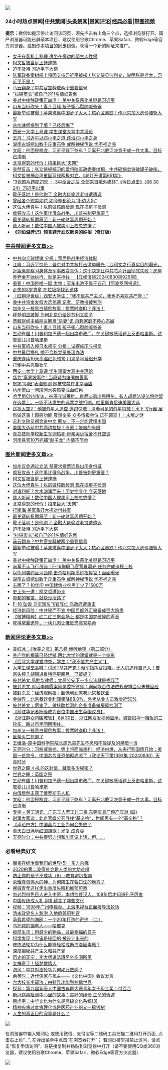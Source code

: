 ![](https://raw.githubusercontent.com/jsvpn/jsproxy/dev/64photo/fqnews-qr.jpg)

<div id="tt">
<h3>24小时热点禁闻|<a href="#%E4%B8%AD%E5%85%B1%E7%A6%81%E9%97%BB%E6%9B%B4%E5%A4%9A%E6%96%87%E7%AB%A0">中共禁闻</a>|<a href="#%E5%9B%BE%E7%89%87%E6%96%B0%E9%97%BB%E6%9B%B4%E5%A4%9A%E6%96%87%E7%AB%A0">头条禁闻</a>|<a href="#%E6%96%B0%E9%97%BB%E8%AF%84%E8%AE%BA%E6%9B%B4%E5%A4%9A%E6%96%87%E7%AB%A0">禁闻评论|<a href="#%E5%BF%85%E7%9C%8B%E7%BB%8F%E5%85%B8%E5%A5%BD%E6%96%87">经典必看</a>|<a href="https://696153.xyz/3" target="_blank">带图视频</a></h3>
<div><b>提示：</b>微信如提示停止访问该网页，须先点击右上角三个点，选择浏览器打开。国产浏览器可能已屏蔽本项目，建议使用谷歌Chrome、苹果Safari、微软Edge等官方浏览器。或<a href="%E5%88%B6%E4%BD%9Cgit%E7%A6%81%E9%97%BB%E9%95%9C%E5%83%8F.md">制作本项目的同步镜像</a>，获得一个新的网址来推广。</div>
<ul>

<li><a href="/cnnews/20240830/2081310.md">女子在客机上熟睡 遭坐在旁边的陌生人性侵</a></li>
<li><a href="/topimagenews/20240831/2081587.md">柯文哲被当庭上铐逮捕</a></li>
<li><a href="/topimagenews/20240831/2081497.md">迫不及待 习近平下大棋</a></li>
<li><a href="/sohnews/20240831/2081648.md">陆军政委秦树桐上将因支持习近平被捕！张又侠见沙利文，说明张是老大，习近平不是！</a></li>
<li><a href="/topimagenews/20240831/2081494.md">马云翻身？中共官宣释放两个重要信号</a></li>
<li><a href="/topimagenews/20240831/2081495.md">“拉链市长”被自己的11名情妇告倒</a></li>
<li><a href="/topimagenews/20240831/2081419.md">美对中接触政策正崩溃！ 美中关系恶化关键是习近平</a></li>
<li><a href="/cbnews/20240831/2081588.md">山东当街砍头！妻儿目睹 孩子撕心裂肺喊爸爸</a></li>
<li><a href="/topimagenews/20240831/2081485.md">最新举动被曝！苹果撤离中国步子太大；核心区暴跌！传北京加入房价腰斩大军</a></li>
<li><a href="/sohnews/20240831/2081490.md">总加速师撞到了墙？已经后悔了</a></li>
<li><a href="/cbnews/20240831/2081499.md">西安一大学上马课 学生课堂大骂中共理论</a></li>
<li><a href="/comments/20240830/2081289.md">王丹：习近平以邓小平之道 还治邓小平之身</a></li>
<li><a href="/topimagenews/20240830/2081345.md">湖南古城挖出数千斤重石龟 或解神秘传说 忧不祥之兆</a></li>
<li><a href="/comments/20240831/2081475.md">文昭：他面授机宜，习近平踩下煞车？习离开北戴河决意干成一件大事，目标已清晰</a></li>
<li><a href="/topimagenews/20240831/2081537.md">北京得瑟的代价！招来巨大“天网”</a></li>
<li><a href="/sohnews/20240831/2081649.md">突然反击：张又侠抓捕习的爱将陆军政委秦树桐，中共砸锅卖铁破罐子破摔，柯文哲被捕台湾重回蓝绿两极对立。《老灯开讲第651期》</a></li>
<li><a href="/sohnews/20240831/2081410.md">“3张照片跨度21天 ⋯ 3中全会之后 全部来自境外媒体”《今日点击》（08 30 24）习近平出事</a></li>
<li><a href="/topimagenews/20240831/2081513.md">靴子落地！是他跑了 金融大佬偷渡老挝遭遣返</a></li>
<li><a href="/yule/20240831/2081636.md">曾经各个貌美如花 如今却都沦为“街边大妈”</a></li>
<li><a href="/topimagenews/20240831/2081563.md">这位大佬真牛！以前做核酸检测 现在搞房子检测</a></li>
<li><a href="/topimagenews/20240831/2081610.md">疯狂攻击！这件事比俄乌战争、川普被刺更重要？</a></li>
<li><a href="/topimagenews/20240831/2081514.md">最关键转折期将至！新一轮财富周期开始？</a></li>
<li><a href="/topimagenews/20240831/2081538.md">耸人听闻！数亿中国人被美军上校忽悠懵了</a></li>
<li><b><a href="/comments/20200207/1272816.md" target="_blank">《刘伯温碑记》预言避开武汉肺炎的妙招（修订版）</a></b></li>
</ul>
</div>

<div class="catlist">
<h3><a href="/cbnews/" target="_blank">中共禁闻</a><span><a href="/cbnews/" target="_blank" rel="nofollow">更多文章>></a></span></h3>
<ul>
<li><a href="/cbnews/20240831/2081653.md" target="_blank">中共向全球倾销 分析：背后是战争经济体制</a></li>
<li><a href="/cbnews/20240831/2081640.md" target="_blank">江峰：习近平惊恐：普京对中共核打击清单曝光；沙利文之行真实目的曝光，近距离观察习身体及军事政变真伪；这个决定让中共芯片计画彻底失败；房屋养老金开始执行，就是来抢钱！【江峰漫谈20240830第926期】</a></li>
<li><a href="/cbnews/20240831/2081625.md" target="_blank">重要！中国是唯一国 太惨：买车电池不属于自己【阿波罗网报道】</a></li>
<li><a href="/cbnews/20240831/2081624.md" target="_blank">走失的3岁男童 在垃圾场找到遗体</a></li>
<li><a href="/cbnews/20240831/2081619.md" target="_blank">〖红朝浮世绘〗西安大学生：“我不信共产主义，我也不喜欢共产党！”</a></li>
<li><a href="/cbnews/20240831/2081611.md" target="_blank">收中共资金发假大选民调 记者、前教授被判刑</a></li>
<li><a href="/comments/20240831/2081597.md" target="_blank">加州又一桩黑白颠倒故事：投票时查ID？非法！</a></li>
<li><a href="/cbnews/20240831/2081590.md" target="_blank">拜登明显跛脚 为何北京仍给足苏利文面子</a></li>
<li><a href="/cbnews/20240831/2081589.md" target="_blank">蓝鲸财经主编朋友圈发“杀妻”讯 自称家庭不睦心态崩</a></li>
<li><a href="/cbnews/20240831/2081588.md" target="_blank">山东当街砍头！妻儿目睹 孩子撕心裂肺喊爸爸</a></li>
<li><a href="/comments/20240831/2081544.md" target="_blank">生动有趣！川普和加巴德一起出席市政厅。在关键敏感话题上反击哈里斯。试管婴儿川普哈里斯</a></li>
<li><a href="/cbnews/20240831/2081541.md" target="_blank">中共军机入侵日本领空 分析：试探施压与报复</a></li>
<li><a href="/cbnews/20240831/2081540.md" target="_blank">中共最后挣扎 抛不合格党员处理办法</a></li>
<li><a href="/cbnews/20240831/2081539.md" target="_blank">重庆连续10天高温红色预警 川渝多地延迟开学</a></li>
<li><a href="/cbnews/20240831/2081500.md" target="_blank">打倒中共恶魔壮举</a></li>
<li><a href="/cbnews/20240831/2081499.md" target="_blank">西安一大学上马课 学生课堂大骂中共理论</a></li>
<li><a href="/cbnews/20240831/2081498.md" target="_blank">华为“享界坡事件” 当局疑为堵嘴做善事</a></li>
<li><a href="/cbnews/20240831/2081487.md" target="_blank">怒揭“阴阳”表潜规则 她被软禁在北京酒店</a></li>
<li><a href="/cbnews/20240831/2081486.md" target="_blank">杭州萧山一河段河水突然变成血红色</a></li>
<li><a href="/comments/20240830/2081352.md" target="_blank">哈里斯CNN专访，被保守派狠批。肯尼迪退出摇摆州，有人却想法设法将他留在选票上。一场不该发生的选票之战打响。哈里斯肯尼迪美国大选</a></li>
<li><a href="/comments/20240830/2081304.md" target="_blank">遥视太空2：他被外星人追查 逃跑惊魂！清晰可见的外星机械！水下飞行器 居然做这事！超感功能 震惊全美 众多情报单位 正在调查！｜未解之谜</a></li>
<li><a href="/cbnews/20240830/2081302.md" target="_blank">苏利文随员都会说中文 网友：不一定能读懂中国</a></li>
<li><a href="/cbnews/20240830/2081301.md" target="_blank">美国大选前中共两边拉拢？专家：能做的有限</a></li>
<li><a href="/cbnews/20240830/2081300.md" target="_blank">青岛技师学校新生军训热死 母亲哭诉宿舍不开空调</a></li>
<li><a href="/cbnews/20240830/2081299.md" target="_blank">河南悬赏10万抓捕“赵子龙” 内情不简单</a></li>

</ul>
</div>
<div class="catlist">
<h3><a href="/topimagenews/" target="_blank">图片新闻</a><span><a href="/topimagenews/" target="_blank" rel="nofollow">更多文章>></a></span></h3>
<ul>
<li><a href="/topimagenews/20240831/2081652.md" target="_blank">加州议会通过立法 禁要求投票选民出示身份证</a></li>
<li><a href="/topimagenews/20240831/2081610.md" target="_blank">疯狂攻击！这件事比俄乌战争、川普被刺更重要？</a></li>
<li><a href="/topimagenews/20240831/2081587.md" target="_blank">柯文哲被当庭上铐逮捕</a></li>
<li><a href="/topimagenews/20240831/2081563.md" target="_blank">这位大佬真牛！以前做核酸检测 现在搞房子检测</a></li>
<li><a href="/topimagenews/20240831/2081562.md" target="_blank">对谁利好？大水汹涌而来！历史性变化 今天落地</a></li>
<li><a href="/topimagenews/20240831/2081538.md" target="_blank">耸人听闻！数亿中国人被美军上校忽悠懵了</a></li>
<li><a href="/topimagenews/20240831/2081537.md" target="_blank">北京得瑟的代价！招来巨大“天网”</a></li>
<li><a href="/topimagenews/20240831/2081515.md" target="_blank">打南海 美军备好大招对付共军</a></li>
<li><a href="/topimagenews/20240831/2081514.md" target="_blank">最关键转折期将至！新一轮财富周期开始？</a></li>
<li><a href="/topimagenews/20240831/2081513.md" target="_blank">靴子落地！是他跑了 金融大佬偷渡老挝遭遣返</a></li>
<li><a href="/topimagenews/20240831/2081497.md" target="_blank">迫不及待 习近平下大棋</a></li>
<li><a href="/topimagenews/20240831/2081495.md" target="_blank">“拉链市长”被自己的11名情妇告倒</a></li>
<li><a href="/topimagenews/20240831/2081494.md" target="_blank">马云翻身？中共官宣释放两个重要信号</a></li>
<li><a href="/topimagenews/20240831/2081485.md" target="_blank">最新举动被曝！苹果撤离中国步子太大；核心区暴跌！传北京加入房价腰斩大军</a></li>
<li><a href="/topimagenews/20240831/2081419.md" target="_blank">美对中接触政策正崩溃！ 美中关系恶化关键是习近平</a></li>
<li><a href="/topimagenews/20240831/2081399.md" target="_blank">乌军不认飞行员错！F-16殉职飞官背景曝光 任务完成追授上校</a></li>
<li><a href="/topimagenews/20240831/2081398.md" target="_blank">以色列袭约旦河西岸 击杀哈玛斯高阶指挥官！画面曝光</a></li>
<li><a href="/topimagenews/20240830/2081345.md" target="_blank">湖南古城挖出数千斤重石龟 或解神秘传说 忧不祥之兆</a></li>
<li><a href="/topimagenews/20240830/2081268.md" target="_blank">去哪了？10年间 中国建筑业农民工少了1500万</a></li>
<li><a href="/topimagenews/20240830/2081214.md" target="_blank">史上头一遭！柯文哲遭带走</a></li>
<li><a href="/topimagenews/20240830/2081205.md" target="_blank">帝都的餐馆，就快没活路了</a></li>
<li><a href="/topimagenews/20240830/2081204.md" target="_blank">F-16 坠毁 乌军知名飞官阵亡 乌政府遭重击</a></li>
<li><a href="/topimagenews/20240830/2081203.md" target="_blank">经济新风险！中共秘而不宣 中国巨额外汇储备成巨大隐患</a></li>
<li><a href="/topimagenews/20240830/2081149.md" target="_blank">【微博精粹】红二红三聚会场上 都是中国梦破碎的声音</a></li>
<li><a href="/topimagenews/20240830/2081052.md" target="_blank">死得窝囊诡异，一块儿肉让俄反恐高官殒命</a></li>

</ul>
</div>
<div class="catlist">
<h3><a href="/comments/" target="_blank">新闻评论</a><span><a href="/comments/" target="_blank" rel="nofollow">更多文章>></a></span></h3>
<ul>
<li><a href="/comments/20240831/2081700.md" target="_blank">袁红冰：《唯美之灵》第八卷 倾听绝望（第二部分）</a></li>
<li><a href="/comments/20240831/2081681.md" target="_blank">共产党的根基已经烂掉,西北大学的课堂就是一个缩影</a></li>
<li><a href="/comments/20240831/2081650.md" target="_blank">【西北大学课堂冲突，学生：“我不信共产主义”】</a></li>
<li><a href="/comments/20240831/2081641.md" target="_blank">大学生课堂高喊：讨厌TM共产党！俄军指挥官投降，无人机追炸自己人！普京失控？胡锡进推特停更超月，已被抓？</a></li>
<li><a href="/comments/20240831/2081616.md" target="_blank">被封杀文:易胜华律师：太原公安下一步应该就是找我了</a></li>
<li><a href="/comments/20240831/2081615.md" target="_blank">被封杀文:对话李佩霞案家属委托律师：询问能否依法依规安排会见未被回应</a></li>
<li><a href="/comments/20240831/2081614.md" target="_blank">被封杀文：经济观察报｜超低利润席卷北京餐饮业</a></li>
<li><a href="/comments/20240831/2081613.md" target="_blank">金融界：北京餐饮业利润骤降88.8%，外卖从业人员激增近50%</a></li>
<li><a href="/comments/20240831/2081612.md" target="_blank">被封杀文：厉害了，做核酸检测的企业准备做房屋检测了</a></li>
<li><a href="/comments/20240831/2081609.md" target="_blank">【前驻华记者杨缘成为首位中国出生英国议员】</a></li>
<li><a href="/comments/20240831/2081608.md" target="_blank">【浙江群众包围城管】 8月30日，浙江网友发视频显示，城管扣押一摊贩的三轮车，路过市民团团围住。</a></li>
<li><a href="/comments/20240831/2081597.md" target="_blank">加州又一桩黑白颠倒故事：投票时查ID？非法！</a></li>
<li><a href="/comments/20240831/2081594.md" target="_blank">匪帮灭亡在即了</a></li>
<li><a href="/comments/20240831/2081593.md" target="_blank">王维洛-原中国科学院院长周光召先生不愿和不敢提及的黑暗一页</a></li>
<li><a href="/comments/20240831/2081585.md" target="_blank">天亮时分：习权威重挫，俩上将面临重判；经济内爆，从央行购国债开始；美国一纸禁令，中国芯片业恐怕彻底凉了（政论天下第1393集 20240830）天亮时分</a></li>
<li><a href="/comments/20240831/2081571.md" target="_blank">世界之瞳:小扎的这封信，藏着多少秘密？</a></li>
<li><a href="/comments/20240831/2081570.md" target="_blank">世界之瞳：英国之殇</a></li>
<li><a href="/comments/20240831/2081544.md" target="_blank">生动有趣！川普和加巴德一起出席市政厅。在关键敏感话题上反击哈里斯。试管婴儿川普哈里斯</a></li>
<li><a href="/comments/20240831/2081516.md" target="_blank">白俄居然击落了俄罗斯无人机</a></li>
<li><a href="/comments/20240831/2081475.md" target="_blank">文昭：他面授机宜，习近平踩下煞车？习离开北戴河决意干成一件大事，目标已清晰</a></li>
<li><a href="/comments/20240831/2081452.md" target="_blank">专栏 &#8211; 劳工通讯：广东工人罢工讨工资 东莞皮具厂停产应对 (四)</a></li>
<li><a href="/comments/20240831/2081408.md" target="_blank">时事大家谈：北京官媒公开寻找“基辛格”，世间再有一个“基辛格”？</a></li>
<li><a href="/comments/20240831/2081403.md" target="_blank">【泽论四方】中国晶片工业为何会失败？</a></li>
<li><a href="/comments/20240831/2081396.md" target="_blank">青天白日满地红国旗歌！光复 成真😲</a></li>
<li><a href="/comments/20240830/2081381.md" target="_blank">天亮时分：中共很努力想和川普说上话，但&#8230; &#8230;</a></li>

</ul>
</div>

<div class="catlist">
<h3>必看经典好文</h3>
<ul>
<li><a href="/topimagenews/20180524/946967.md" target="_blank">魔鬼在统治着我们的世界(5)：东方杀戮</a></li>
<li><a href="/comments/20200712/1359432.md" target="_blank">2020的第二波瘟疫会是人类的大劫难吗</a></li>
<li><a href="/comments/20230923/1937654.md" target="_blank">防止你的孩子不成功（8）-教育避坑指南</a></li>
<li><a href="/comments/20200618/1346830.md" target="_blank">荣耀尊贵伟大的神，为何降生在牲口住的地方？</a></li>
<li><a href="/aomi/life/20240330/2018911.md" target="_blank">挪威青年这样走出重度失眠和抑郁煎熬</a></li>
<li><a href="/comments/20220722/1761714.md" target="_blank">忽必烈带色目人进入中原，本想监督汉人，108年后才知道孔子厉害</a></li>
<li><a href="/bannedvideo/20211002/1631942.md" target="_blank">中国传统成人礼 冠礼蕴含了哪些文化</a></li>
<li><a href="/topimagenews/20180331/921716.md" target="_blank">视频：1998年广州电视台、上海电视台正面报导法轮功</a></li>
<li><a href="/ccpdope/20220508/1730036.md" target="_blank">清末政界名人黎澍 入地府兼职判官</a></li>
<li><a href="/comments/20231202/1968526.md" target="_blank">承载希望的海鸥：一个20年打造的奇迹 （二）</a></li>
<li><a href="/lifebaike/20210815/1606781.md" target="_blank">乌托邦的掘墓人——哈耶克</a></li>
<li><a href="/comments/20221023/1801109.md" target="_blank">极简生活：用最少的物品，过最幸福的日子</a></li>
<li><a href="/comments/20230228/1854345.md" target="_blank">科学发现：宇宙是轮回的 被设计出来的</a></li>
<li><a href="/cbnews/20220601/1740227.md" target="_blank">修炼法轮功为什么能够轻松戒断海洛因毒瘾？</a></li>
<li><a href="/cbnews/20210731/1597512.md" target="_blank">深度揭秘共产主义和共产党</a></li>
<li><a href="/tculture/20121025/73064.md" target="_blank">历史的天空：李大师讲法班另外空间所见</a></li>
<li><a href="/ccpdope/20200907/1392129.md" target="_blank">太神奇了！怪梦救情人</a></li>
<li><a href="/comments/20191218/1228234.md" target="_blank">海风：中共对法轮功为何如此敏感？</a></li>
<li><a href="/comments/20230502/1879311.md" target="_blank">余英时：近代儒家与民主——《文化中国》会议发言</a></li>
<li><a href="/aomi/life/20141109/310549.md" target="_blank">台大校长李嗣涔：由特异功能到神佛世界</a></li>
<li><a href="/comments/20220518/1734456.md" target="_blank">视频：第九届新唐人中国古典舞大赛青年女子组金奖：付百合</a></li>
<li><a href="/cbnews/20210421/1530674.md" target="_blank">新冠病毒检测中心里的故事：美好的缘份 生命的奇迹</a></li>
<li><a href="/comments/20240820/2076958.md" target="_blank">惠虎宇：中华文化为什么是高级文化系统(3)</a></li>
<li><a href="/lifebaike/20230911/1932098.md" target="_blank">精神疾病过度病理化或是医药产业的又一摇钱树</a></li>
<li><a href="/comments/20220717/1759493.md" target="_blank">人生的真正目的究竟是什么？</a></li>

</ul>
</div>

![](https://raw.githubusercontent.com/jsvpn/jsproxy/dev/64photo/fqnews-qr.jpg)

在浏览器中输入短网址 或使用微信、支付宝等二维码工具扫描二维码打开页面, 点击右上角"...", 在弹出菜单中点击“在浏览器打开”； 若网页被举报禁止访问，请点击“恢复申请访问”，将链接复制并粘贴到浏览器中打开（请不要使用QQ或360浏览器，建议使用谷歌Chrome、苹果Safari、微软Edge等官方浏览器）

![](https://raw.githubusercontent.com/jsvpn/jsproxy/dev/64photo/wx.jpg)